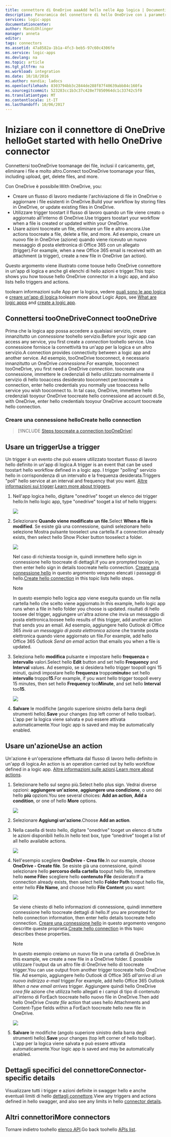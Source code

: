 ```yaml
---
title: connettore di OneDrive aaaAdd hello nelle App logica | Documenti Microsoft
description: Panoramica del connettore di hello OneDrive con i parametri di API REST
services: logic-apps
documentationcenter: 
author: MandiOhlinger
manager: anneta
editor: 
tags: connectors
ms.assetid: 47a8582a-1b1a-4fc3-beb5-97c60c4306fe
ms.service: logic-apps
ms.devlang: na
ms.topic: article
ms.tgt_pltfrm: na
ms.workload: integration
ms.date: 10/18/2016
ms.author: mandia; ladocs
ms.openlocfilehash: 8303794bb3c2844de288f87f40639abb84c160fa
ms.sourcegitcommit: 523283cc1b3c37c428e77850964dc1c33742c5f0
ms.translationtype: MT
ms.contentlocale: it-IT
ms.lasthandoff: 10/06/2017
---
```

# <a name="get-started-with-hello-onedrive-connector"></a><span data-ttu-id="08d06-103">Iniziare con il connettore di OneDrive hello</span><span class="sxs-lookup"><span data-stu-id="08d06-103">Get started with hello OneDrive connector</span></span>
<span data-ttu-id="08d06-104">Connettersi tooOneDrive toomanage dei file, inclusi il caricamento, get, eliminare i file e molto altro.</span><span class="sxs-lookup"><span data-stu-id="08d06-104">Connect tooOneDrive toomanage your files, including upload, get, delete files, and more.</span></span> 

<span data-ttu-id="08d06-105">Con OneDrive è possibile:</span><span class="sxs-lookup"><span data-stu-id="08d06-105">With OneDrive, you:</span></span> 

* <span data-ttu-id="08d06-106">Creare un flusso di lavoro mediante l'archiviazione di file in OneDrive o aggiornare i file esistenti in OneDrive.</span><span class="sxs-lookup"><span data-stu-id="08d06-106">Build your workflow by storing files in OneDrive, or update existing files in OneDrive.</span></span> 
* <span data-ttu-id="08d06-107">Utilizzare trigger toostart il flusso di lavoro quando un file viene creato o aggiornato all'interno di OneDrive.</span><span class="sxs-lookup"><span data-stu-id="08d06-107">Use triggers toostart your workflow when a file is created or updated within your OneDrive.</span></span>
* <span data-ttu-id="08d06-108">Usare azioni toocreate un file, eliminare un file e altro ancora.</span><span class="sxs-lookup"><span data-stu-id="08d06-108">Use actions toocreate a file, delete a file, and more.</span></span> <span data-ttu-id="08d06-109">Ad esempio, creare un nuovo file in OneDrive (azione) quando viene ricevuto un nuovo messaggio di posta elettronica di Office 365 con un allegato (trigger).</span><span class="sxs-lookup"><span data-stu-id="08d06-109">For example, when a new Office 365 email is received with an attachment (a trigger), create a new file in OneDrive (an action).</span></span>

<span data-ttu-id="08d06-110">Questo argomento viene illustrato come toouse hello OneDrive connettore in un'app di logica e anche gli elenchi di hello azioni e trigger.</span><span class="sxs-lookup"><span data-stu-id="08d06-110">This topic shows you how toouse hello OneDrive connector in a logic app, and also lists hello triggers and actions.</span></span>

<span data-ttu-id="08d06-111">toolearn informazioni sulle App per la logica, vedere [quali sono le app logica](../logic-apps/logic-apps-what-are-logic-apps.md) e [creare un'app di logica](../logic-apps/logic-apps-create-a-logic-app.md).</span><span class="sxs-lookup"><span data-stu-id="08d06-111">toolearn more about Logic Apps, see [What are logic apps](../logic-apps/logic-apps-what-are-logic-apps.md) and [create a logic app](../logic-apps/logic-apps-create-a-logic-app.md).</span></span>

## <a name="connect-tooonedrive"></a><span data-ttu-id="08d06-112">Connettersi tooOneDrive</span><span class="sxs-lookup"><span data-stu-id="08d06-112">Connect tooOneDrive</span></span>
<span data-ttu-id="08d06-113">Prima che la logica app possa accedere a qualsiasi servizio, creare innanzitutto un *connessione* toohello servizio.</span><span class="sxs-lookup"><span data-stu-id="08d06-113">Before your logic app can access any service, you first create a *connection* toohello service.</span></span> <span data-ttu-id="08d06-114">Una connessione fornisce la connettività tra un'app per la logica e un altro servizio.</span><span class="sxs-lookup"><span data-stu-id="08d06-114">A connection provides connectivity between a logic app and another service.</span></span> <span data-ttu-id="08d06-115">Ad esempio, tooOneDrive tooconnect, è necessario innanzitutto un OneDrive *connessione*.</span><span class="sxs-lookup"><span data-stu-id="08d06-115">For example, tooconnect tooOneDrive, you first need a OneDrive *connection*.</span></span> <span data-ttu-id="08d06-116">toocreate una connessione, immettere le credenziali di hello utilizzato normalmente il servizio di hello tooaccess desiderato tooconnect per.</span><span class="sxs-lookup"><span data-stu-id="08d06-116">toocreate a connection, enter hello credentials you normally use tooaccess hello service you wish tooconnect to.</span></span> <span data-ttu-id="08d06-117">In tal caso, OneDrive, immettere hello credenziali tooyour OneDrive toocreate hello connessione ad account di.</span><span class="sxs-lookup"><span data-stu-id="08d06-117">So, with OneDrive, enter hello credentials tooyour OneDrive account  toocreate hello connection.</span></span>

### <a name="create-hello-connection"></a><span data-ttu-id="08d06-118">Creare una connessione hello</span><span class="sxs-lookup"><span data-stu-id="08d06-118">Create hello connection</span></span>
> [!INCLUDE [Steps toocreate a connection tooOneDrive](../../includes/connectors-create-api-onedrive.md)]
> 
> 

## <a name="use-a-trigger"></a><span data-ttu-id="08d06-119">Usare un trigger</span><span class="sxs-lookup"><span data-stu-id="08d06-119">Use a trigger</span></span>
<span data-ttu-id="08d06-120">Un trigger è un evento che può essere utilizzato toostart flusso di lavoro hello definito in un'app di logica.</span><span class="sxs-lookup"><span data-stu-id="08d06-120">A trigger is an event that can be used toostart hello workflow defined in a logic app.</span></span> <span data-ttu-id="08d06-121">I trigger "polling" servizio hello in corrispondenza di un intervallo e la frequenza desiderata.</span><span class="sxs-lookup"><span data-stu-id="08d06-121">Triggers "poll" hello service at an interval and frequency that you want.</span></span> <span data-ttu-id="08d06-122">[Altre informazioni sui trigger](../logic-apps/logic-apps-what-are-logic-apps.md#logic-app-concepts).</span><span class="sxs-lookup"><span data-stu-id="08d06-122">[Learn more about triggers](../logic-apps/logic-apps-what-are-logic-apps.md#logic-app-concepts).</span></span>

1. <span data-ttu-id="08d06-123">Nell'app logica hello, digitare "onedrive" tooget un elenco dei trigger hello:</span><span class="sxs-lookup"><span data-stu-id="08d06-123">In hello logic app, type "onedrive" tooget a list of hello triggers:</span></span>  
   
    ![](./media/connectors-create-api-onedrive/onedrive-1.png)
2. <span data-ttu-id="08d06-124">Selezionare **Quando viene modificato un file**.</span><span class="sxs-lookup"><span data-stu-id="08d06-124">Select **When a file is modified**.</span></span> <span data-ttu-id="08d06-125">Se esiste già una connessione, quindi selezionare hello selezione Mostra pulsante tooselect una cartella.</span><span class="sxs-lookup"><span data-stu-id="08d06-125">If a connection already exists, then select hello Show Picker button tooselect a folder.</span></span>
   
    ![](./media/connectors-create-api-onedrive/sample-folder.png)
   
    <span data-ttu-id="08d06-126">Nel caso di richiesta toosign in, quindi immettere hello sign in connessione hello toocreate di dettagli.</span><span class="sxs-lookup"><span data-stu-id="08d06-126">If you are prompted toosign in, then enter hello sign in details toocreate hello connection.</span></span> <span data-ttu-id="08d06-127">[Creare una connessione hello](connectors-create-api-onedrive.md#create-the-connection) in questo argomento vengono elencati i passaggi di hello.</span><span class="sxs-lookup"><span data-stu-id="08d06-127">[Create hello connection](connectors-create-api-onedrive.md#create-the-connection) in this topic lists hello steps.</span></span> 
   
   > [!NOTE]
   > <span data-ttu-id="08d06-128">In questo esempio hello logica app viene eseguita quando un file nella cartella hello che scelto viene aggiornato.</span><span class="sxs-lookup"><span data-stu-id="08d06-128">In this example, hello logic app runs when a file in hello folder you choose is updated.</span></span> <span data-ttu-id="08d06-129">risultati di hello toosee del trigger, aggiungere un'altra azione che invia un messaggio di posta elettronica.</span><span class="sxs-lookup"><span data-stu-id="08d06-129">toosee hello results of this trigger, add another action that sends you an email.</span></span> <span data-ttu-id="08d06-130">Ad esempio, aggiungere hello Outlook di Office 365 *invia un messaggio di posta elettronica* azione che tramite posta elettronica quando viene aggiornato un file.</span><span class="sxs-lookup"><span data-stu-id="08d06-130">For example, add hello Office 365 Outlook *Send an email* action that emails you when a file is updated.</span></span> 

3. <span data-ttu-id="08d06-131">Seleziona hello **modifica** pulsante e impostare hello **frequenza** e **intervallo** valori.</span><span class="sxs-lookup"><span data-stu-id="08d06-131">Select hello **Edit** button and set hello **Frequency** and **Interval** values.</span></span> <span data-ttu-id="08d06-132">Ad esempio, se si desidera hello trigger toopoll ogni 15 minuti, quindi impostare hello **frequenza** troppo**minuto**e set hello **intervallo** troppo**15**.</span><span class="sxs-lookup"><span data-stu-id="08d06-132">For example, if you want hello trigger toopoll every 15 minutes, then set hello **Frequency** too**Minute**, and set hello **Interval** too**15**.</span></span> 
   
    ![](./media/connectors-create-api-onedrive/trigger-properties.png)
4. <span data-ttu-id="08d06-133">**Salvare** le modifiche (angolo superiore sinistro della barra degli strumenti hello).</span><span class="sxs-lookup"><span data-stu-id="08d06-133">**Save** your changes (top left corner of hello toolbar).</span></span> <span data-ttu-id="08d06-134">L'app per la logica viene salvata e può essere attivata automaticamente.</span><span class="sxs-lookup"><span data-stu-id="08d06-134">Your logic app is saved and may be automatically enabled.</span></span>

## <a name="use-an-action"></a><span data-ttu-id="08d06-135">Usare un'azione</span><span class="sxs-lookup"><span data-stu-id="08d06-135">Use an action</span></span>
<span data-ttu-id="08d06-136">Un'azione è un'operazione effettuata dal flusso di lavoro hello definito in un'app di logica.</span><span class="sxs-lookup"><span data-stu-id="08d06-136">An action is an operation carried out by hello workflow defined in a logic app.</span></span> <span data-ttu-id="08d06-137">[Altre informazioni sulle azioni](../logic-apps/logic-apps-what-are-logic-apps.md#logic-app-concepts).</span><span class="sxs-lookup"><span data-stu-id="08d06-137">[Learn more about actions](../logic-apps/logic-apps-what-are-logic-apps.md#logic-app-concepts).</span></span>

1. <span data-ttu-id="08d06-138">Selezionare hello sul segno più.</span><span class="sxs-lookup"><span data-stu-id="08d06-138">Select hello plus sign.</span></span> <span data-ttu-id="08d06-139">Vedrai diverse opzioni: **aggiungere un'azione**, **aggiungere una condizione**, o uno dei hello **più** opzioni.</span><span class="sxs-lookup"><span data-stu-id="08d06-139">You see several choices: **Add an action**, **Add a condition**, or one of hello **More** options.</span></span>
   
    ![](./media/connectors-create-api-onedrive/add-action.png)
2. <span data-ttu-id="08d06-140">Selezionare **Aggiungi un'azione**.</span><span class="sxs-lookup"><span data-stu-id="08d06-140">Choose **Add an action**.</span></span>
3. <span data-ttu-id="08d06-141">Nella casella di testo hello, digitare "onedrive" tooget un elenco di tutte le azioni disponibili hello.</span><span class="sxs-lookup"><span data-stu-id="08d06-141">In hello text box, type “onedrive” tooget a list of all hello available actions.</span></span>
   
    ![](./media/connectors-create-api-onedrive/onedrive-actions.png) 
4. <span data-ttu-id="08d06-142">Nell'esempio scegliere **OneDrive - Crea file**.</span><span class="sxs-lookup"><span data-stu-id="08d06-142">In our example, choose **OneDrive - Create file**.</span></span> <span data-ttu-id="08d06-143">Se esiste già una connessione, quindi selezionare hello **percorso della cartella** tooput hello file, immettere hello **nome File**e scegliere hello **contenuto File** desiderato:</span><span class="sxs-lookup"><span data-stu-id="08d06-143">If a connection already exists, then select hello **Folder Path** tooput hello file, enter hello **File Name**, and choose hello **File Content** you want:</span></span>  
   
    ![](./media/connectors-create-api-onedrive/sample-action.png)
   
    <span data-ttu-id="08d06-144">Se viene chiesto di hello informazioni di connessione, quindi immettere connessione hello toocreate dettagli di hello.</span><span class="sxs-lookup"><span data-stu-id="08d06-144">If you are prompted for hello connection information, then enter hello details toocreate hello connection.</span></span> <span data-ttu-id="08d06-145">[Creare una connessione hello](connectors-create-api-onedrive.md#create-the-connection) in questo argomento vengono descritte queste proprietà.</span><span class="sxs-lookup"><span data-stu-id="08d06-145">[Create hello connection](connectors-create-api-onedrive.md#create-the-connection) in this topic describes these properties.</span></span> 
   
   > [!NOTE]
   > <span data-ttu-id="08d06-146">In questo esempio creiamo un nuovo file in una cartella di OneDrive.</span><span class="sxs-lookup"><span data-stu-id="08d06-146">In this example, we create a new file in a OneDrive folder.</span></span> <span data-ttu-id="08d06-147">È possibile utilizzare l'output da un altro file di OneDrive hello di toocreate trigger.</span><span class="sxs-lookup"><span data-stu-id="08d06-147">You can use output from another trigger toocreate hello OneDrive file.</span></span> <span data-ttu-id="08d06-148">Ad esempio, aggiungere hello Outlook di Office 365 *all'arrivo di un nuovo indirizzo e-mail* trigger.</span><span class="sxs-lookup"><span data-stu-id="08d06-148">For example, add hello Office 365 Outlook *When a new email arrives* trigger.</span></span> <span data-ttu-id="08d06-149">Aggiungere quindi hello OneDrive *crea file* azione che utilizza hello allegati e i campi di tipo di contenuto all'interno di ForEach toocreate hello nuovo file in OneDrive.</span><span class="sxs-lookup"><span data-stu-id="08d06-149">Then add hello OneDrive *Create file* action that uses hello Attachments and Content-Type fields within a ForEach toocreate hello new file in OneDrive.</span></span> 
   > 
   > ![](./media/connectors-create-api-onedrive/foreach-action.png)

5. <span data-ttu-id="08d06-150">**Salvare** le modifiche (angolo superiore sinistro della barra degli strumenti hello).</span><span class="sxs-lookup"><span data-stu-id="08d06-150">**Save** your changes (top left corner of hello toolbar).</span></span> <span data-ttu-id="08d06-151">L'app per la logica viene salvata e può essere attivata automaticamente.</span><span class="sxs-lookup"><span data-stu-id="08d06-151">Your logic app is saved and may be automatically enabled.</span></span>


## <a name="connector-specific-details"></a><span data-ttu-id="08d06-152">Dettagli specifici del connettore</span><span class="sxs-lookup"><span data-stu-id="08d06-152">Connector-specific details</span></span>

<span data-ttu-id="08d06-153">Visualizzare tutti i trigger e azioni definite in swagger hello e anche eventuali limiti di hello [dettagli connettore](/connectors/onedriveconnector/).</span><span class="sxs-lookup"><span data-stu-id="08d06-153">View any triggers and actions defined in hello swagger, and also see any limits in hello [connector details](/connectors/onedriveconnector/).</span></span>

## <a name="more-connectors"></a><span data-ttu-id="08d06-154">Altri connettori</span><span class="sxs-lookup"><span data-stu-id="08d06-154">More connectors</span></span>
<span data-ttu-id="08d06-155">Tornare indietro toohello [elenco API](apis-list.md).</span><span class="sxs-lookup"><span data-stu-id="08d06-155">Go back toohello [APIs list](apis-list.md).</span></span>
